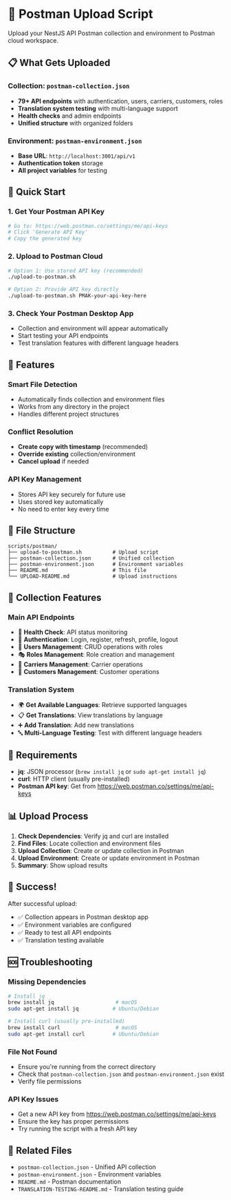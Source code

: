 # 🚀 Postman Upload Script

Upload your NestJS API Postman collection and environment to Postman cloud workspace.

## 📋 What Gets Uploaded

### **Collection: `postman-collection.json`**
- **79+ API endpoints** with authentication, users, carriers, customers, roles
- **Translation system testing** with multi-language support
- **Health checks** and admin endpoints
- **Unified structure** with organized folders

### **Environment: `postman-environment.json`**
- **Base URL**: `http://localhost:3001/api/v1`
- **Authentication token** storage
- **All project variables** for testing

## 🚀 Quick Start

### **1. Get Your Postman API Key**
```bash
# Go to: https://web.postman.co/settings/me/api-keys
# Click 'Generate API Key'
# Copy the generated key
```

### **2. Upload to Postman Cloud**
```bash
# Option 1: Use stored API key (recommended)
./upload-to-postman.sh

# Option 2: Provide API key directly
./upload-to-postman.sh PMAK-your-api-key-here
```

### **3. Check Your Postman Desktop App**
- Collection and environment will appear automatically
- Start testing your API endpoints
- Test translation features with different language headers

## 🔧 Features

### **Smart File Detection**
- Automatically finds collection and environment files
- Works from any directory in the project
- Handles different project structures

### **Conflict Resolution**
- **Create copy with timestamp** (recommended)
- **Override existing** collection/environment
- **Cancel upload** if needed

### **API Key Management**
- Stores API key securely for future use
- Uses stored key automatically
- No need to enter key every time

## 📁 File Structure

```
scripts/postman/
├── upload-to-postman.sh          # Upload script
├── postman-collection.json       # Unified collection
├── postman-environment.json      # Environment variables
├── README.md                     # This file
└── UPLOAD-README.md              # Upload instructions
```

## 🎯 Collection Features

### **Main API Endpoints**
- 🏥 **Health Check**: API status monitoring
- 🔐 **Authentication**: Login, register, refresh, profile, logout
- 👥 **Users Management**: CRUD operations with roles
- 🎭 **Roles Management**: Role creation and management
- 🚚 **Carriers Management**: Carrier operations
- 👤 **Customers Management**: Customer operations

### **Translation System**
- 🌍 **Get Available Languages**: Retrieve supported languages
- 📋 **Get Translations**: View translations by language
- ➕ **Add Translation**: Add new translations
- 🔤 **Multi-Language Testing**: Test with different language headers

## 🔧 Requirements

- **jq**: JSON processor (`brew install jq` or `sudo apt-get install jq`)
- **curl**: HTTP client (usually pre-installed)
- **Postman API key**: Get from https://web.postman.co/settings/me/api-keys

## 📊 Upload Process

1. **Check Dependencies**: Verify jq and curl are installed
2. **Find Files**: Locate collection and environment files
3. **Upload Collection**: Create or update collection in Postman
4. **Upload Environment**: Create or update environment in Postman
5. **Summary**: Show upload results

## 🎉 Success!

After successful upload:
- ✅ Collection appears in Postman desktop app
- ✅ Environment variables are configured
- ✅ Ready to test all API endpoints
- ✅ Translation testing available

## 🆘 Troubleshooting

### **Missing Dependencies**
```bash
# Install jq
brew install jq                    # macOS
sudo apt-get install jq           # Ubuntu/Debian

# Install curl (usually pre-installed)
brew install curl                  # macOS
sudo apt-get install curl         # Ubuntu/Debian
```

### **File Not Found**
- Ensure you're running from the correct directory
- Check that `postman-collection.json` and `postman-environment.json` exist
- Verify file permissions

### **API Key Issues**
- Get a new API key from https://web.postman.co/settings/me/api-keys
- Ensure the key has proper permissions
- Try running the script with a fresh API key

## 🔗 Related Files

- `postman-collection.json` - Unified API collection
- `postman-environment.json` - Environment variables
- `README.md` - Postman documentation
- `TRANSLATION-TESTING-README.md` - Translation testing guide












